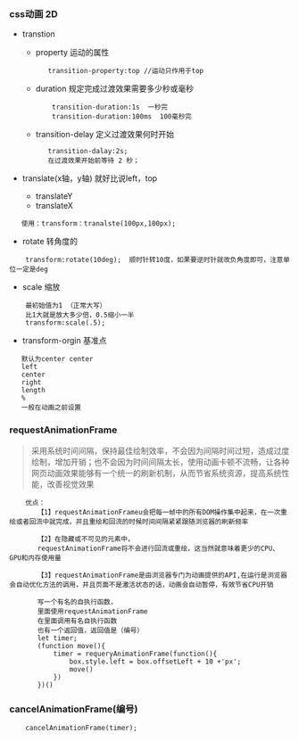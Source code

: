 ### css动画  2D

- transtion 
  + property 运动的属性
    ```
       transition-property:top //运动只作用于top
    ```
  + duration  规定完成过渡效果需要多少秒或毫秒
    
    ```
        transition-duration:1s  一秒完
        transition-duration:100ms  100毫秒完
    ```

  + transition-delay  定义过渡效果何时开始
    ```
       transition-dalay:2s;
       在过渡效果开始前等待 2 秒；
    ```

- translate(x轴，y轴) 就好比说left，top
  + translateY
  + translateX

```
   使用：transform：tranalste(100px,100px);
```

- rotate  转角度的
   
```
    transform:rotate(10deg);  顺时针转10度，如果要逆时针就改负角度即可，注意单位一定是deg 
```

- scale  缩放
```
    最初始值为1 （正常大写）
    比1大就是放大多少倍，0.5缩小一半
    transform:scale(.5);
```

- transform-orgin  基准点
```
   默认为center center
   left
   center
   right
   length
   %
   一般在动画之前设置
```

### requestAnimationFrame
> 采用系统时间间隔，保持最佳绘制效率，不会因为间隔时间过短，造成过度绘制，增加开销；也不会因为时间间隔太长，使用动画卡顿不流畅，让各种网页动画效果能够有一个统一的刷新机制，从而节省系统资源，提高系统性能，改善视觉效果

```
    优点：
       【1】requestAnimationFrameu会把每一帧中的所有DOM操作集中起来，在一次重绘或者回流中就完成，并且重绘和回流的时候时间间隔紧紧跟随浏览器的刷新频率

       【2】在隐藏或不可见的元素中，
       requestAnimationFrame将不会进行回流或重绘，这当然就意味着更少的CPU、GPU和内存使用量

       【3】requestAnimationFrame是由浏览器专门为动画提供的API,在运行是浏览器会自动优化方法的调用，并且页面不是激活状态的话，动画会自动暂停，有效节省CPU开销

       写一个有名的自执行函数，
       里面使用requestAnimationFrame
       在里面调用有名自执行函数
       也有一个返回值，返回值是（编号）
       let timer;
       (function move(){
           timer = requeryAnimationFrame(function(){
               box.style.left = box.offsetLeft + 10 +'px';
               move()
           })
       })()

```

###  cancelAnimationFrame(编号)  

```
    cancelAnimationFrame(timer);
```